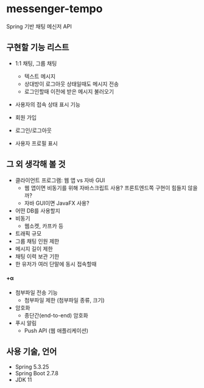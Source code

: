 # messenger-tempo
Spring 기반 채팅 메신저 API


## 구현할 기능 리스트
- 1:1 채팅, 그룹 채팅
    - 텍스트 메시지
    - 상대방이 로그아웃 상태일때도 메시지 전송
    - 로그인할때 이전에 받은 메시지 불러오기
- 사용자의 접속 상태 표시 기능


- 회원 가입
- 로그인/로그아웃
- 사용자 프로필 표시


## 그 외 생각해 볼 것
- 클라이언트 프로그램: 웹 앱 vs 자바 GUI
    - 웹 앱이면 비동기를 위해 자바스크립트 사용? 프론트엔드쪽 구현이 힘들지 않을까?
    - 자바 GUI이면 JavaFX 사용?
- 어떤 DB를 사용할지
- 비동기
    - 웹소켓, 카프카 등
- 트래픽 규모
- 그룹 채팅 인원 제한
- 메시지 길이 제한
- 채팅 이력 보관 기한
- 한 유저가 여러 단말에 동시 접속할때


#### +α
- 첨부파일 전송 기능
    - 첨부파일 제한 (첨부파일 종류, 크기)
- 암호화
    - 종단간(end-to-end) 암호화
- 푸시 알림
    - Push API (웹 애플리케이션)


## 사용 기술, 언어
- Spring 5.3.25
- Spring Boot 2.7.8
- JDK 11
